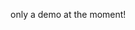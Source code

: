 only a demo at the moment!

<!--
    THEMES
timelessness and peacefulness
adventurousness
the beautiful and sublime
civilization -> shangri-la
worldliness and godliness

    TONE
bodhi tree
ancient buddhist/eastern art
solid primary watercolors on yellowed parchment
2.5D


webvr will be neat yeah
-->
